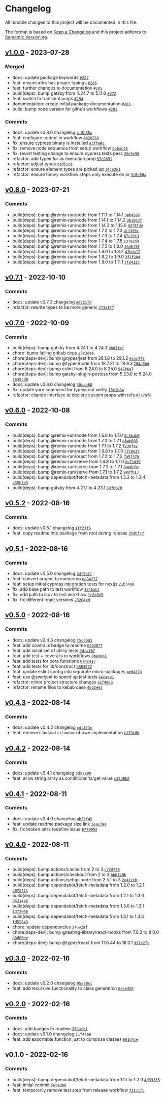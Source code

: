 # Changelog

All notable changes to this project will be documented in this file.

The format is based on [Keep a Changelog](https://keepachangelog.com/en/1.0.0/)
and this project adheres to [Semantic Versioning](https://semver.org/spec/v2.0.0.html).

## [v1.0.0](https://github.com/eels/tailwind-compose/compare/v0.8.0...v1.0.0) - 2023-07-28

### Merged

- docs: update package keywords [`#287`](https://github.com/eels/tailwind-compose/pull/287)
- feat: ensure attrs has proper typings [`#286`](https://github.com/eels/tailwind-compose/pull/286)
- feat: further changes to documentation [`#285`](https://github.com/eels/tailwind-compose/pull/285)
- build(deps): bump gatsby from 4.24.7 to 5.11.0 [`#272`](https://github.com/eels/tailwind-compose/pull/272)
- feat: switch to transient props [`#284`](https://github.com/eels/tailwind-compose/pull/284)
- documentation: create initial package documentation [`#283`](https://github.com/eels/tailwind-compose/pull/283)
- build: bump node version for github workflows [`#281`](https://github.com/eels/tailwind-compose/pull/281)

### Commits

- docs: update v0.8.0 changelog [`cf0b85a`](https://github.com/eels/tailwind-compose/commit/cf0b85ae121a0b0b39e9cb5e119e3db4ffbccda5)
- feat: configure codeql in workflow [`4628858`](https://github.com/eels/tailwind-compose/commit/4628858e45e7f4197dae7ef9a484616dfc856af5)
- fix: ensure cypress binary is installed [`a3ffe8c`](https://github.com/eels/tailwind-compose/commit/a3ffe8c44daa0a2d3a37a4b1dc936d587a7acbd5)
- fix: remove node sequence from setup workflow [`5ebab35`](https://github.com/eels/tailwind-compose/commit/5ebab351dea141b678e93f9586ff2e447165e6b2)
- fix: revert testing change to ensure cypress tests pass [`20e5e98`](https://github.com/eels/tailwind-compose/commit/20e5e98232c6b8b21930137a021f65d622d63331)
- refactor: add types for as execution prop [`57c9651`](https://github.com/eels/tailwind-compose/commit/57c9651876352846f1374ca0290c27e63164ece6)
- refactor: adjust types [`d1d51ca`](https://github.com/eels/tailwind-compose/commit/d1d51ca9a36576bb6d6d9cc8b34f91263d04e977)
- refactor: ensure element types are picked up [`14ce261`](https://github.com/eels/tailwind-compose/commit/14ce2617b8803603c8d7dba4240274dbc188c703)
- refactor: ensure heavy workflow steps only execute on pr [`3f0d00a`](https://github.com/eels/tailwind-compose/commit/3f0d00a230c0d7912516166a2fdcf6c519d50b48)

## [v0.8.0](https://github.com/eels/tailwind-compose/compare/v0.7.1...v0.8.0) - 2023-07-21

### Commits

- build(deps): bump @remix-run/node from 1.11.1 to 1.14.1 [`3aba908`](https://github.com/eels/tailwind-compose/commit/3aba908ab4bc0e768cfa3cef8f2d861f81cbecd9)
- build(deps): bump @remix-run/node from 1.14.1 to 1.14.3 [`3b1db3f`](https://github.com/eels/tailwind-compose/commit/3b1db3f0c08afc01c731bbfdaeffe8ab34eca1d6)
- build(deps): bump @remix-run/node from 1.14.3 to 1.15.0 [`44f8fde`](https://github.com/eels/tailwind-compose/commit/44f8fde4510739d258f0520f0d47fed360645b6d)
- build(deps): bump @remix-run/node from 1.7.2 to 1.7.3 [`a1f456c`](https://github.com/eels/tailwind-compose/commit/a1f456c5e42f761bee5fcba70d6f3079a1e3c4de)
- build(deps): bump @remix-run/node from 1.7.3 to 1.7.4 [`67c28c3`](https://github.com/eels/tailwind-compose/commit/67c28c3c287a7c61500631312c121d7db78f96f2)
- build(deps): bump @remix-run/node from 1.7.4 to 1.7.5 [`c3792d9`](https://github.com/eels/tailwind-compose/commit/c3792d9524e8cd7ba3b4fb0f12f8c113bcbcc2b8)
- build(deps): bump @remix-run/node from 1.7.5 to 1.8.0 [`36d6410`](https://github.com/eels/tailwind-compose/commit/36d6410a4030a414aa2beedeed7b7bc3fe23e3a8)
- build(deps): bump @remix-run/node from 1.8.0 to 1.8.2 [`4fbda12`](https://github.com/eels/tailwind-compose/commit/4fbda12a8dbbec8d2e4eab2e36f548c925bd6f88)
- build(deps): bump @remix-run/node from 1.8.2 to 1.9.0 [`3f7f20d`](https://github.com/eels/tailwind-compose/commit/3f7f20d32d91143041f3a1234e35095ca9c9ec94)
- build(deps): bump @remix-run/node from 1.9.0 to 1.11.1 [`7fe4125`](https://github.com/eels/tailwind-compose/commit/7fe4125a0ae123736dad28c7b26adb3103bb7c8b)

## [v0.7.1](https://github.com/eels/tailwind-compose/compare/v0.7.0...v0.7.1) - 2022-10-10

### Commits

- docs: update v0.7.0 changelog [`a0221f0`](https://github.com/eels/tailwind-compose/commit/a0221f05f87369fb1371c07985688f125ae90b3f)
- refactor: rewrite types to be more generic [`273a1f7`](https://github.com/eels/tailwind-compose/commit/273a1f7a560205e33080c3f669f5a8032c805de5)

## [v0.7.0](https://github.com/eels/tailwind-compose/compare/v0.6.0...v0.7.0) - 2022-10-09

### Commits

- build(deps): bump gatsby from 4.24.1 to 4.24.3 [`0b03fef`](https://github.com/eels/tailwind-compose/commit/0b03fef180602c373dfc18b2f0e09b03b2185de6)
- chore: bump failing github deps [`25c3dea`](https://github.com/eels/tailwind-compose/commit/25c3dea55e945624efa6ffaaa2bbcf9eba12764a)
- chore(deps-dev): bump @types/jest from 28.1.8 to 29.1.2 [`e5ac4f9`](https://github.com/eels/tailwind-compose/commit/e5ac4f966a1f7edca7f07308c1605f9cb6c11921)
- chore(deps-dev): bump @types/node from 18.7.21 to 18.8.3 [`204a0bd`](https://github.com/eels/tailwind-compose/commit/204a0bdac3cb43157bcb5a71ce38f075a01203fb)
- chore(deps-dev): bump eslint from 8.24.0 to 8.25.0 [`947b6a7`](https://github.com/eels/tailwind-compose/commit/947b6a79b334a62ddcd13441d3efe2efa712ffa8)
- chore(deps-dev): bump gatsby-plugin-postcss from 5.23.0 to 5.24.0 [`7638cd0`](https://github.com/eels/tailwind-compose/commit/7638cd0423e4d5a6632f9f0b534095c5fe95986b)
- docs: update v0.6.0 changelog [`50caa68`](https://github.com/eels/tailwind-compose/commit/50caa68c5f14326d9b4ba28db3ef3dec7365a198)
- fix: update yarn command for typescript verify [`16c1b84`](https://github.com/eels/tailwind-compose/commit/16c1b842603965d5cc467b261959b7ce818b2b93)
- refactor: change interface to declare custom props with refs [`87c7af6`](https://github.com/eels/tailwind-compose/commit/87c7af613d58e096af92e8e734a865ec04f1bded)

## [v0.6.0](https://github.com/eels/tailwind-compose/compare/v0.5.2...v0.6.0) - 2022-10-08

### Commits

- build(deps): bump @remix-run/node from 1.6.8 to 1.7.0 [`5c5bab6`](https://github.com/eels/tailwind-compose/commit/5c5bab6a7e006a6809521bec6621713488989bd7)
- build(deps): bump @remix-run/node from 1.7.0 to 1.7.1 [`a6ab808`](https://github.com/eels/tailwind-compose/commit/a6ab808a96e3c5991a7449d3a033d484978ecaf4)
- build(deps): bump @remix-run/node from 1.7.1 to 1.7.2 [`f238fa2`](https://github.com/eels/tailwind-compose/commit/f238fa2f868daf2afb4c98c09f3caa76ce0357f3)
- build(deps): bump @remix-run/react from 1.6.8 to 1.7.0 [`c710e25`](https://github.com/eels/tailwind-compose/commit/c710e25657e1977965aad13949f9a47199009694)
- build(deps): bump @remix-run/react from 1.7.0 to 1.7.2 [`7a9f47b`](https://github.com/eels/tailwind-compose/commit/7a9f47b38aa644b4112590b83b29ad661bc69356)
- build(deps): bump @remix-run/serve from 1.6.8 to 1.7.0 [`8e71d39`](https://github.com/eels/tailwind-compose/commit/8e71d3921af3c36351ce801959e81bc25f4bc779)
- build(deps): bump @remix-run/serve from 1.7.0 to 1.7.1 [`8ae8c0e`](https://github.com/eels/tailwind-compose/commit/8ae8c0e99ddb5ed5175d29a8ade394c2dcf8eb5e)
- build(deps): bump @remix-run/serve from 1.7.1 to 1.7.2 [`98dfb13`](https://github.com/eels/tailwind-compose/commit/98dfb13fa4781aea09c38fbfca1b74cc1e4f406b)
- build(deps): bump dependabot/fetch-metadata from 1.3.3 to 1.3.4 [`a35b1e3`](https://github.com/eels/tailwind-compose/commit/a35b1e3812d3561efca3436b6ba3c2347c49bd38)
- build(deps): bump gatsby from 4.21.1 to 4.23.1 [`63f6b70`](https://github.com/eels/tailwind-compose/commit/63f6b70658c0fc513651797811cc83ad0a339052)

## [v0.5.2](https://github.com/eels/tailwind-compose/compare/v0.5.1...v0.5.2) - 2022-08-16

### Commits

- docs: update v0.5.1 changelog [`1ff27f5`](https://github.com/eels/tailwind-compose/commit/1ff27f538e0674109abe24fffd45355056bf3d39)
- feat: copy readme into package from root during release [`35dbf57`](https://github.com/eels/tailwind-compose/commit/35dbf57f03deb143907cec9688ba8db46c53d785)

## [v0.5.1](https://github.com/eels/tailwind-compose/compare/v0.5.0...v0.5.1) - 2022-08-16

### Commits

- docs: update v0.5.0 changelog [`6df2e2f`](https://github.com/eels/tailwind-compose/commit/6df2e2fca92fc8ce787be9e77c954b57e43e99ce)
- feat: convert project to monorepo [`ed84f77`](https://github.com/eels/tailwind-compose/commit/ed84f77b54268e832a3d62baab0be360b353e488)
- feat: setup initial cypress integration tests for nextjs [`21b3480`](https://github.com/eels/tailwind-compose/commit/21b3480ac221b172b1b5440cf4f8a7b8e4d77782)
- fix: add base path to test workflow [`154babf`](https://github.com/eels/tailwind-compose/commit/154babf5594a34006602aae635e94e56407c91e4)
- fix: add path to lcov to test workflow [`fc6c0e5`](https://github.com/eels/tailwind-compose/commit/fc6c0e582df594f89c53ccc19a35db1580de8710)
- fix: fix different react versions [`28204ed`](https://github.com/eels/tailwind-compose/commit/28204edbe16fd578aea8306508447fac39f96cae)

## [v0.5.0](https://github.com/eels/tailwind-compose/compare/v0.4.3...v0.5.0) - 2022-08-16

### Commits

- docs: update v0.4.3 changelog [`f5a55d1`](https://github.com/eels/tailwind-compose/commit/f5a55d186186c1401cd01622cc93717c5b0bc316)
- feat: add coveralls badge to readme [`02b3877`](https://github.com/eels/tailwind-compose/commit/02b38772b5d862a558e9ae616ad40ee0f98815cb)
- feat: add initial set of utility tests [`5dfaf07`](https://github.com/eels/tailwind-compose/commit/5dfaf0719a8d4e661b669732e4badf926687163b)
- feat: add test + coveralls to workflows [`8be90a1`](https://github.com/eels/tailwind-compose/commit/8be90a1b8c416a303a75981584ccb92c2050f0d5)
- feat: add tests for core functions [`6a4c417`](https://github.com/eels/tailwind-compose/commit/6a4c4171b9b3c5c2918aed023997a6873ecd26d9)
- feat: add tests for lib/construct [`b803032`](https://github.com/eels/tailwind-compose/commit/b8030323a67bdc4c2decb7ae47f60af82f087f1b)
- feat: update eslint config into separate micro-packages [`aeda274`](https://github.com/eels/tailwind-compose/commit/aeda2747427bb3f2636f668547975c9517456e9b)
- feat: use @swc/jest to speed up jest tests [`8ecaa91`](https://github.com/eels/tailwind-compose/commit/8ecaa91c5e2768324a655289423af902060baed0)
- refactor: minor project structure changes [`a2746eb`](https://github.com/eels/tailwind-compose/commit/a2746eb1dec92b3d1b5b757a14e38524f588187b)
- refactor: rename files to kebab case [`4632e61`](https://github.com/eels/tailwind-compose/commit/4632e61b6ec5639d71988c934429f13148175212)

## [v0.4.3](https://github.com/eels/tailwind-compose/compare/v0.4.2...v0.4.3) - 2022-08-14

### Commits

- docs: update v0.4.2 changelog [`cdc1f1e`](https://github.com/eels/tailwind-compose/commit/cdc1f1e7dc85833343edc5403685e1d23e00c516)
- feat: remove classcat in favour of own implementation [`e179e6b`](https://github.com/eels/tailwind-compose/commit/e179e6bf69702c5bec2751ae6cd63b080acee017)

## [v0.4.2](https://github.com/eels/tailwind-compose/compare/v0.4.1...v0.4.2) - 2022-08-14

### Commits

- docs: update v0.4.1 changelog [`ad57290`](https://github.com/eels/tailwind-compose/commit/ad572904976f2c6e7bbb3f1fd76bffd32fffef55)
- feat: allow string array as conditional target value [`c35d0b8`](https://github.com/eels/tailwind-compose/commit/c35d0b8570064d8fa07ada78ffb0db612c1a14be)

## [v0.4.1](https://github.com/eels/tailwind-compose/compare/v0.4.0...v0.4.1) - 2022-08-11

### Commits

- docs: update v0.4.0 changelog [`4b33f45`](https://github.com/eels/tailwind-compose/commit/4b33f45a72698f2e02ac837171e0a44e36b701ed)
- feat: update readme package size link [`3eac78a`](https://github.com/eels/tailwind-compose/commit/3eac78a49a11686dd887a3c157b8f89aa88ff3c0)
- fix: fix broken attrs redefine issue [`b779092`](https://github.com/eels/tailwind-compose/commit/b77909284445cb2e952b6dbdd6441880b95ba538)

## [v0.4.0](https://github.com/eels/tailwind-compose/compare/v0.3.0...v0.4.0) - 2022-08-11

### Commits

- build(deps): bump actions/cache from 2 to 3 [`c72d745`](https://github.com/eels/tailwind-compose/commit/c72d7454fa9eb99862481143a06b1dd0d35a7fb7)
- build(deps): bump actions/checkout from 2 to 3 [`6b0f49b`](https://github.com/eels/tailwind-compose/commit/6b0f49ba37fe9d9a41d84cc0ecfc54e51ac48dce)
- build(deps): bump actions/setup-node from 2.5.1 to 3 [`2e41ccb`](https://github.com/eels/tailwind-compose/commit/2e41ccb55d6e5d96ddb2408b08a6cf530ed34c60)
- build(deps): bump dependabot/fetch-metadata from 1.2.0 to 1.2.1 [`a075f11`](https://github.com/eels/tailwind-compose/commit/a075f1163672f0b526631bc34e4aeedfa04b6bf5)
- build(deps): bump dependabot/fetch-metadata from 1.2.1 to 1.3.0 [`d6314c6`](https://github.com/eels/tailwind-compose/commit/d6314c6dd06166a03927b911c25b13cd484c6d54)
- build(deps): bump dependabot/fetch-metadata from 1.3.0 to 1.3.1 [`1373046`](https://github.com/eels/tailwind-compose/commit/137304686db892422679c70df04d4b979054374f)
- build(deps): bump dependabot/fetch-metadata from 1.3.1 to 1.3.3 [`fd52643`](https://github.com/eels/tailwind-compose/commit/fd526430fd3026f77ab92d9bac41701c1f205d2a)
- chore: update dependencies [`37692af`](https://github.com/eels/tailwind-compose/commit/37692af747692d24c2fcbd5cf2917d467c46acc9)
- chore(deps-dev): bump @testing-library/react-hooks from 7.0.2 to 8.0.0 [`a3d60ee`](https://github.com/eels/tailwind-compose/commit/a3d60eeb3c1520c1d7021ef95841baab4bfa37ec)
- chore(deps-dev): bump @types/react from 17.0.44 to 18.0.1 [`951b27c`](https://github.com/eels/tailwind-compose/commit/951b27c50458d5d7274e1d3398d068beac5f4b0e)

## [v0.3.0](https://github.com/eels/tailwind-compose/compare/v0.2.0...v0.3.0) - 2022-02-16

### Commits

- docs: update v0.2.0 changelog [`95a38cc`](https://github.com/eels/tailwind-compose/commit/95a38cc2005415be1286d241965d3c1d25c1d980)
- feat: add recursive functionality to class generation [`0ece450`](https://github.com/eels/tailwind-compose/commit/0ece450e961ffe0ce12acf134c4e9b09ba7eb25a)

## [v0.2.0](https://github.com/eels/tailwind-compose/compare/v0.1.0...v0.2.0) - 2022-02-16

### Commits

- docs: add badges to readme [`379afc1`](https://github.com/eels/tailwind-compose/commit/379afc1ab38e12d472df8aa44d3ab11416988cc6)
- docs: update v0.1.0 changelog [`11f47a0`](https://github.com/eels/tailwind-compose/commit/11f47a07b163aa1b0174ea186bfa9b8faa9be0df)
- feat: add exportable function just to compose classes [`681d4ce`](https://github.com/eels/tailwind-compose/commit/681d4cece1ab22a889722c34dad65e583f6a8f09)

## v0.1.0 - 2022-02-16

### Commits

- build(deps): bump dependabot/fetch-metadata from 1.1.1 to 1.2.0 [`4d33f35`](https://github.com/eels/tailwind-compose/commit/4d33f3591cf2c8d7bf185320de2fd7f8fdf03ec4)
- feat: initial commit [`58ba3e8`](https://github.com/eels/tailwind-compose/commit/58ba3e82c71ddfe79c4adab8874c8a0043cbd116)
- feat: temporarily remove test step from release workflow [`721c1fc`](https://github.com/eels/tailwind-compose/commit/721c1fc90ed9e5d526a7584c7b0f8db74ef443d3)
